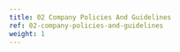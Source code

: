 ```yaml
---
title: 02 Company Policies And Guidelines
ref: 02-company-policies-and-guidelines
weight: 1
---
```


